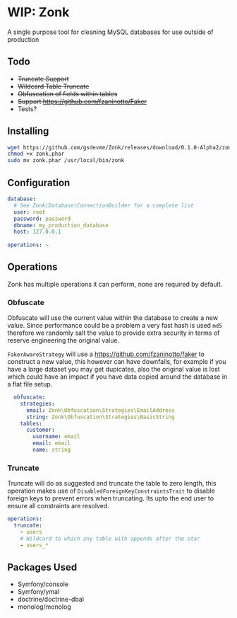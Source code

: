# WIP: Zonk
A single purpose tool for cleaning MySQL databases for use outside of production

## Todo
- ~~Truncate Support~~
- ~~Wildcard Table Truncate~~
- ~~Obfuscation of fields within tables~~
- ~~Support https://github.com/fzaninotto/Faker~~
- Tests?

## Installing
``` bash
wget https://github.com/gsdevme/Zonk/releases/download/0.1.0-Alpha2/zonk.phar
chmod +x zonk.phar
sudo mv zonk.phar /usr/local/bin/zonk
```

## Configuration
``` yml
database:
  # See Zonk\Database\ConnectionBuilder for a complete list
  user: root
  password: password
  dbname: my_production_database
  host: 127.0.0.1
  
operations: ~
```

## Operations
Zonk has multiple operations it can perform, none are required by default.

### Obfuscate
Obfuscate will use the current value within the database to create a new value. Since performance could be a problem a very fast hash is used `md5` therefore we randomly salt the value to provide extra security in terms of reserve engineering the original value. 

`FakerAwareStrategy` will use a https://github.com/fzaninotto/faker to construct a new value, this however can have downfalls, for example if you have a large dataset you may get dupicates, also the original value is lost which could have an impact if you have data copied around the database in a flat file setup. 

``` yml
  obfuscate:
    strategies:
      email: Zonk\Obfuscation\Strategies\EmailAddress
      string: Zonk\Obfuscation\Strategies\BasicString
    tables:
      customer:
        username: email
        email: email
        name: string
```

### Truncate
Truncate will do as suggested and truncate the table to zero length, this operation makes use of `DisabledForeignKeyConstraintsTrait` to disable foreign keys to prevent errors when truncating. Its upto the end user to ensure all constraints are resolved.

``` yml
operations:
  truncate:
    - users
    # Wildcard to which any table with appends after the star
    - users_*
```

## Packages Used

- Symfony/console
- Symfony/ymal
- doctrine/doctrine-dbal
- monolog/monolog
